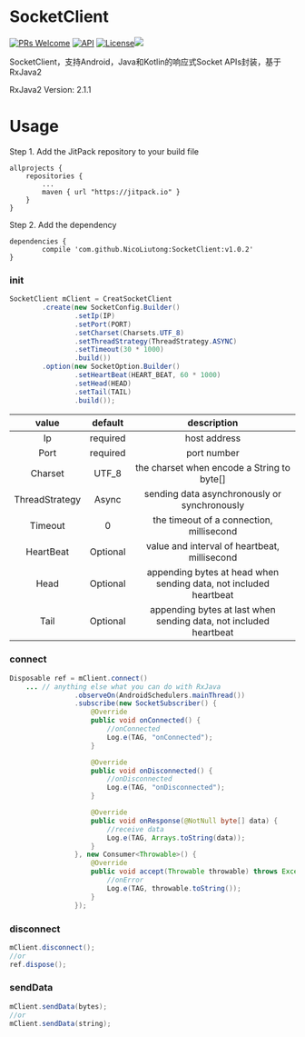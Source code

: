 # SocketClient

[![PRs Welcome](https://img.shields.io/badge/PRs-welcome-brightgreen.svg)](https://github.com/codeestX/RxSocketClient/pulls) [![API](https://img.shields.io/badge/API-20%2B-brightgreen.svg)](https://android-arsenal.com/api?level=20) [![License](https://img.shields.io/badge/License-Apache%202.0-blue.svg)](https://opensource.org/licenses/Apache-2.0)[![](https://jitpack.io/v/codeestX/RxSocketClient.svg)](https://jitpack.io/#codeestX/RxSocketClient)

SocketClient，支持Android，Java和Kotlin的响应式Socket APIs封装，基于RxJava2

RxJava2 Version: 2.1.1

# Usage

Step 1. Add the JitPack repository to your build file

	allprojects {
		repositories {
			...
			maven { url "https://jitpack.io" }
		}
	}
   
Step 2. Add the dependency

	dependencies {
	        compile 'com.github.NicoLiutong:SocketClient:v1.0.2'
	}
	
### init
```java
SocketClient mClient = CreatSocketClient
        .create(new SocketConfig.Builder()
                .setIp(IP)
                .setPort(PORT)
                .setCharset(Charsets.UTF_8)
                .setThreadStrategy(ThreadStrategy.ASYNC)
                .setTimeout(30 * 1000)
                .build())
        .option(new SocketOption.Builder()
                .setHeartBeat(HEART_BEAT, 60 * 1000)
                .setHead(HEAD)
                .setTail(TAIL)
                .build());

```
| value | default | description |
| :--: | :--: | :--: |
| Ip | required | host address |
| Port | required | port number |
| Charset | UTF_8 | the charset when encode a String to byte[] |
| ThreadStrategy | Async | sending data asynchronously or synchronously|
| Timeout | 0 | the timeout of a connection, millisecond |
| HeartBeat | Optional | value and interval of heartbeat, millisecond |
| Head | Optional | appending bytes at head when sending data, not included heartbeat |
| Tail | Optional | appending bytes at last when sending data, not included heartbeat |

### connect
```java
Disposable ref = mClient.connect()
	... // anything else what you can do with RxJava
                .observeOn(AndroidSchedulers.mainThread())
                .subscribe(new SocketSubscriber() {
                    @Override
                    public void onConnected() {
                        //onConnected
                        Log.e(TAG, "onConnected");
                    }

                    @Override
                    public void onDisconnected() {
                        //onDisconnected
                        Log.e(TAG, "onDisconnected");
                    }

                    @Override
                    public void onResponse(@NotNull byte[] data) {
                        //receive data
                        Log.e(TAG, Arrays.toString(data));
                    }
                }, new Consumer<Throwable>() {
                    @Override
                    public void accept(Throwable throwable) throws Exception {
                        //onError
                        Log.e(TAG, throwable.toString());
                    }
                });
```

### disconnect
```java
mClient.disconnect();
//or
ref.dispose();
```

### sendData
```java
mClient.sendData(bytes);
//or
mClient.sendData(string);
```


